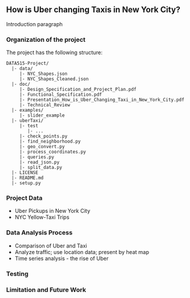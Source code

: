 ## How is Uber changing Taxis in New York City?

Introduction paragraph 

### Organization of the  project

The project has the following structure:

    DATA515-Project/
      |- data/
     	 |- NYC_Shapes.json
     	 |- NYC_Shapes_Cleaned.json     	 
      |- doc/
         |- Design_Specification_and_Project_Plan.pdf
         |- Functional_Specification.pdf
         |- Presentation_How_is_Uber_Changing_Taxi_in_New_York_City.pdf
         |- Technical_Review
      |- examples/
         |- slider_example
      |- uberTaxi/
         |- test
            |- ...
         |- check_points.py
         |- find_neighborhood.py
         |- geo_convert.py
         |- process_coordinates.py
         |- queries.py
         |- read_json.py
         |- split_data.py
      |- LICENSE
      |- README.md
      |- setup.py
      

### Project Data
* Uber Pickups in New York City 
* NYC Yellow-Taxi Trips 

### Data Analysis Process
* Comparison of Uber and Taxi 
* Analyze traffic; use location data; present by heat map
* Time series analysis - the rise of Uber 

### Testing

### Limitation and Future Work
